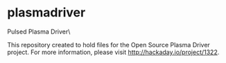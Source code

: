 plasmadriver
============

Pulsed Plasma Driver\

This repository created to hold files for the Open Source Plasma Driver project. For more information, please visit http://hackaday.io/project/1322. 
